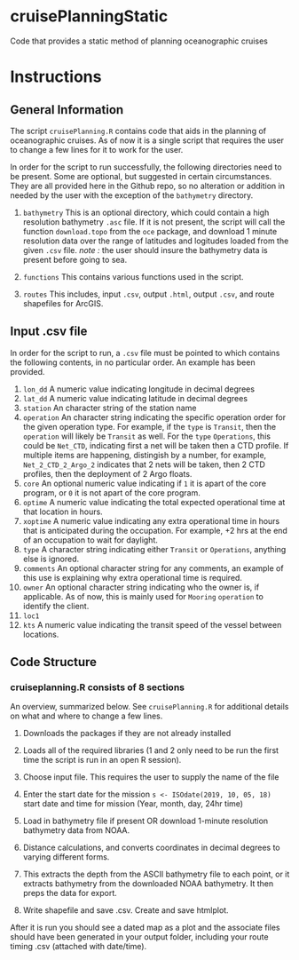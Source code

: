 # cruisePlanningStatic
Code that provides a static method of planning oceanographic cruises

# Instructions

## General Information

The script `cruisePlanning.R` contains code that aids in the planning of oceanographic cruises. As of now it is a single script that requires the user to change a few lines for it to work for the user.

In order for the script to run successfully, the following directories need to be present. Some are optional, but suggested in certain circumstances. They are all provided here in the Github repo, so no alteration or addition in needed by the user with the exception of the `bathymetry` directory.

1. `bathymetry` This is an optional directory, which could contain a high resolution bathymetry `.asc` file. If it is not present, the script will call the function `download.topo` from the `oce` package, and download 1 minute resolution data over the range of latitudes and logitudes loaded from the given `.csv` file. *note :* the user should insure the bathymetry data is present before going to sea. 

2. `functions` This contains various functions used in the script.

3. `routes` This includes, input `.csv`, output `.html`, output `.csv`, and route shapefiles for ArcGIS.

## Input .csv file

In order for the script to run, a `.csv` file must be pointed to which contains the following contents, in no particular order. An example has been provided.

  1. `lon_dd` A numeric value indicating longitude in decimal degrees
  2. `lat_dd` A numeric value indicating latitude in decimal degrees
  3. `station` An character string of the station name
  4. `operation` An character string indicating the specific operation order for the given operation type. For example, if the `type` is `Transit`, then the `operation` will likely be `Transit` as well. For the `type` `Operations`, this could be `Net_CTD`, indicating first a net will be taken then a CTD profile. If multiple items are happening, distingish by a number, for example, `Net_2_CTD_2_Argo_2` indicates that 2 nets will be taken, then 2 CTD profiles, then the deployment of 2 Argo floats.
  5. `core` An optional numeric value indicating if `1` it is apart of the core program, or `0` it is not apart of the core program.
  6. `optime` A numeric value indicating the total expected operational time at that location in hours.
  7. `xoptime` A numeric value indicating any extra operational time in hours that is anticipated during the occupation. For example, +2 hrs at the end of an occupation to wait for daylight.
  8. `type` A character string indicating either `Transit` or `Operations`, anything else is ignored.
  9. `comments` An optional character string for any comments, an example of this use is explaining why extra operational time is required.
  10. `owner` An optional character string indicating who the owner is, if applicable. As of now, this is mainly used for `Mooring` `operation` to identify the client.
  11. `loc1`
  12. `kts` A numeric value indicating the transit speed of the vessel between locations.

## Code Structure 

### cruiseplanning.R consists of 8 sections

An overview, summarized below. See `cruisePlanning.R` for additional details on what and where to change a few lines.

1. Downloads the packages if they are not already installed

2. Loads all of the required libraries (1 and 2 only need to be run the first time the script is run in an open R session).

3. Choose input file. This requires the user to supply the name of the file

4. Enter the start date for the mission `s <- ISOdate(2019, 10, 05, 18)` start date and time for mission (Year, month, day, 24hr time)

5. Load in bathymetry file if present OR download 1-minute resolution bathymetry data 
from NOAA. 
  
6. Distance calculations, and converts coordinates in decimal degrees to varying different forms.

7. This extracts the depth from the ASCII bathymetry file to each point, or it extracts bathymetry from the downloaded NOAA bathymetry. It then preps the data for export.

8. Write shapefile and save .csv. Create and save htmlplot.
 
After it is run you should see a dated map as a plot and the associate files should have been generated in your output folder, including your route timing .csv (attached with date/time).
